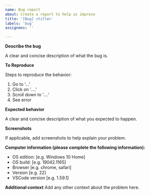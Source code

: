 ```yaml
---
name: Bug report
about: Create a report to help us improve
title: '[Bug] <title>'
labels: 'bug'
assignees: ''

---
```


**Describe the bug**

A clear and concise description of what the bug is.

**To Reproduce**

Steps to reproduce the behavior:

1. Go to '...'
2. Click on '....'
3. Scroll down to '....'
4. See error

**Expected behavior**

A clear and concise description of what you expected to happen.

**Screenshots**

If applicable, add screenshots to help explain your problem.

**Computer information (please complete the following information):**

- OS edition: [e.g. Windows 10 Home]
- OS build: [e.g. 19042.1165]
- Browser [e.g. chrome, safari]
- Version [e.g. 22]
- VSCode version [e.g. 1.59.1]

**Additional context**
Add any other context about the problem here.

